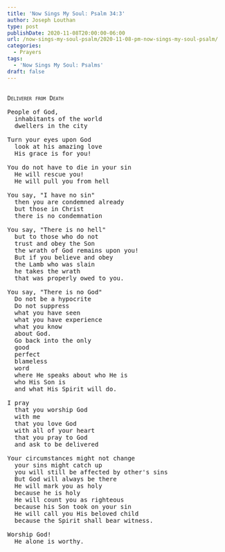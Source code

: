 ```yaml
---
title: 'Now Sings My Soul: Psalm 34:3'
author: Joseph Louthan
type: post
publishDate: 2020-11-08T20:00:00-06:00
url: /now-sings-my-soul-psalm/2020-11-08-pm-now-sings-my-soul-psalm/
categories:
  - Prayers
tags:
  - 'Now Sings My Soul: Psalms'
draft: false
---
```

<pre>
<div style="font-variant: small-caps;">
Deliverer from Death
</div>
People of God,
  inhabitants of the world
  dwellers in the city

Turn your eyes upon God
  look at his amazing love
  His grace is for you!

You do not have to die in your sin
  He will rescue you!
  He will pull you from hell

You say, "I have no sin"
  then you are condemned already
  but those in Christ
  there is no condemnation

You say, "There is no hell"
  but to those who do not
  trust and obey the Son
  the wrath of God remains upon you!
  But if you believe and obey
  the Lamb who was slain
  he takes the wrath
  that was properly owed to you.

You say, "There is no God"
  Do not be a hypocrite
  Do not suppress
  what you have seen
  what you have experience
  what you know 
  about God.
  Go back into the only
  good
  perfect
  blameless
  word
  where He speaks about who He is
  who His Son is
  and what His Spirit will do.

I pray
  that you worship God 
  with me
  that you love God
  with all of your heart
  that you pray to God
  and ask to be delivered

Your circumstances might not change
  your sins might catch up
  you will still be affected by other's sins
  But God will always be there
  He will mark you as holy
  because he is holy
  He will count you as righteous
  because his Son took on your sin
  He will call you His beloved child
  because the Spirit shall bear witness.

Worship God!
  He alone is worthy.
</pre>
